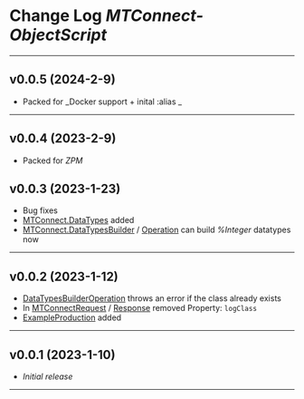 # Change Log _MTConnect-ObjectScript_

---

## v0.0.5 (2024-2-9)

-   Packed for _Docker support  + inital :alias _

---

## v0.0.4 (2023-2-9)

-   Packed for _ZPM_

## v0.0.3 (2023-1-23)

-   Bug fixes
-   [MTConnect.DataTypes](https://github.com/intersystems-dach/MTConnect-ObjectScript/tree/master/src/cls/MTConnect/DataTypes) added
-   [MTConnect.DataTypesBuilder](https://github.com/intersystems-dach/MTConnect-ObjectScript/blob/master/src/cls/MTConnect/DataTypesBuilder.cls) / [Operation](https://github.com/intersystems-dach/MTConnect-ObjectScript/blob/master/src/cls/MTConnect/BO/DataTypesBuilderOperation.cls) can build _%Integer_ datatypes now

---

## v0.0.2 (2023-1-12)

-   [DataTypesBuilderOperation](https://github.com/intersystems-dach/MTConnect-ObjectScript/blob/master/src/cls/MTConnect/BO/DataTypesBuilderOperation.cls) throws an error if the class already exists
-   In [MTConnectRequest](https://github.com/intersystems-dach/MTConnect-ObjectScript/blob/master/src/cls/MTConnect/MSG/MTConnectRequest.cls) / [Response](https://github.com/intersystems-dach/MTConnect-ObjectScript/blob/master/src/cls/MTConnect/MSG/MTConnectResponse.cls) removed Property: `logClass`
-   [ExampleProduction](https://github.com/intersystems-dach/MTConnect-ObjectScript/tree/master/src/cls/MTConnect/ExampleProduction) added

---

## v0.0.1 (2023-1-10)

-   _Initial release_

---
